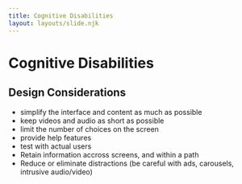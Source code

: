 ```yaml
---
title: Cognitive Disabilities
layout: layouts/slide.njk
---
```


# Cognitive Disabilities

## Design Considerations

- simplify the interface and content as much as possible
- keep videos and audio as short as possible
- limit the number of choices on the screen
- provide help features
- test with actual users
- Retain information accross screens, and within a path
- Reduce or eliminate distractions (be careful with ads, carousels, intrusive audio/video)

